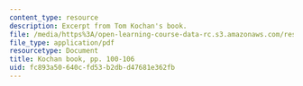 ```yaml
---
content_type: resource
description: Excerpt from Tom Kochan's book.
file: /media/https%3A/open-learning-course-data-rc.s3.amazonaws.com/res-15-003-shaping-the-future-of-work-15-662x-spring-2016/fc893a50640cfd53b2dbd47681e362fb_MITRES_15_003S16_pp100-106.pdf
file_type: application/pdf
resourcetype: Document
title: Kochan book, pp. 100-106
uid: fc893a50-640c-fd53-b2db-d47681e362fb
---
```

